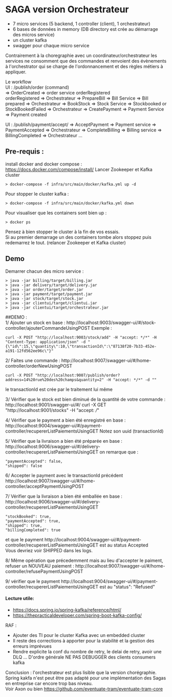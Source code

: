# SAGA version Orchestrateur 
- 7 micro services (5 backend, 1 controller (client), 1 orchestrateur)
- 6 bases de données in memory (DB directory est crée au démarrage des micros service)  
- un cluster kafka
- swagger pour chaque micro service

Contrairement à la choregraphie avec un coordinateur/orchestrateur les services 
ne consomment que des commandes et renvoient des évènements à l'orchestrator 
qui se charge de l'ordonnancement et des règles métiers à appliquer.  

Le workflow  
 UI : /publish/order (command)   
 => OrderCreated => order service orderRegistered  
 orderRegistered 
 => Orchestrateur => PrepareBill => Bill Service => Bill prepared
 => Orchestrateur => BookStock => Stock Service => Stockbooked or StockBookedFailed
 => Orchestrateur => CreatePayment => Payment Service => Payment created
 
 UI : /publish/payment/accept/ => AcceptPayment
 => Payment service => PaymentAccepted
 => Orchestrateur => CompleteBilling
 => Billing service => BillingCompleted
 => Orchestrateur 
...

## Pre-requis : 
install docker and docker compose :  
https://docs.docker.com/compose/install/
Lancer Zookeeper et Kafka cluster  
```
> docker-compose -f infra/src/main/docker/kafka.yml up -d
```

Pour stopper le cluster kafka :
```
> docker-compose -f infra/src/main/docker/kafka.yml down
```
Pour visualiser que les containers sont bien up :
```
> docker ps
```

Pensez à bien stopper le cluster à la fin de vos essais.  
Si au premier demarrage un des containers tombe alors stoppez puis redemarrez le tout. 
(relancer Zookeeper et Kafka cluster)

## Demo
Demarrer chacun des micro service :
```
> java -jar billing/target/billing.jar
> java -jar delivery/target/delivery.jar
> java -jar order/target/order.jar
> java -jar payment/target/payment.jar
> java -jar stock/target/stock.jar
> java -jar clientui/target/clientui.jar
> java -jar clientui/target/orchestrateur.jar
```
##DEMO :  
1/ Ajouter un stock en base :
http://localhost:9003/swagger-ui/#/stock-controller/ajouterCommandeUsingPOST
Exemple :
```
curl -X POST "http://localhost:9003/stock/add" -H "accept: */*" -H "Content-Type: application/json" -d "{\"id\":15,\"quantity\":10,\"transactionId\":\"87138f20-7b33-452e-a191-12fd562ee96c\"}"
```

  
2/ Faites une commande : 
http://localhost:9007/swagger-ui/#/home-controller/orderNewUsingPOST
```
curl -X POST "http://localhost:9007/publish/order?address=14%20rue%20des%20champs&quantity=2" -H "accept: */*" -d ""
```
le transactionId est crée par le traitement lui même

3/ Vérifier que le stock est bien diminué de la quantité de votre commande :
http://localhost:9001/swagger-ui/#/
curl -X GET "http://localhost:9001/stocks" -H "accept: */*"

4/ Vérifier que le payment a bien été enregistré en base :
http://localhost:9004/swagger-ui/#/payment-controller/recupererListPaiementsUsingGET 
Notez son uuid (transactionId)
 
5/ Vérifier que la livraison a bien été préparée en base :
http://localhost:9006/swagger-ui/#/delivery-controller/recupererListPaiementsUsingGET
on remarque que :
```
"paymentAccepted": false,
"shipped": false  
```
6/ Accepter le payment avec le transactionId précédent
http://localhost:9007/swagger-ui/#/home-controller/acceptPaymentUsingPOST 
 
7/ Vérifier que la livraison a bien été emballée en base :
http://localhost:9006/swagger-ui/#/delivery-controller/recupererListPaiementsUsingGET
```
"stockBooked": true,
"paymentAccepted": true,
"shipped": true,
"billingCompleted": true
```
et que le payment http://localhost:9004/swagger-ui/#/payment-controller/recupererListPaiementsUsingGET 
est au status Accepted  
Vous devriez voir SHIPPED dans les logs.


8/ Même opération que précedemment mais au lieu d'accepter le paiment, refuser un NOUVEAU paiement :
http://localhost:9007/swagger-ui/#/home-controller/refusePaymentUsingPOST 

9/ vérifier que le payment http://localhost:9004/swagger-ui/#/payment-controller/recupererListPaiementsUsingGET
 est au "status": "Refused"

#### Lecture utile: 
- https://docs.spring.io/spring-kafka/reference/html/  
- https://thepracticaldeveloper.com/spring-boot-kafka-config/

RAF : 
- Ajouter des TI pour le cluster Kafka avec un embedded cluster 
- Il reste des corrections à apporter pour la stabilité et la gestion des erreurs imprévues  
- Rendre explicite la conf du nombre de retry, le delai de retry, avoir une DLQ ...
D'ordre générale NE PAS DEBUGGER des clients consumers kafka

Conclusion : l'orchestrateur est plus lisible que la version chorégraphie.  
Spring kakfa n'est peut être pas adapté pour une implémentation des Sagas en entreprise car 
encore trop bas niveau.  
Voir Axon ou bien https://github.com/eventuate-tram/eventuate-tram-core





